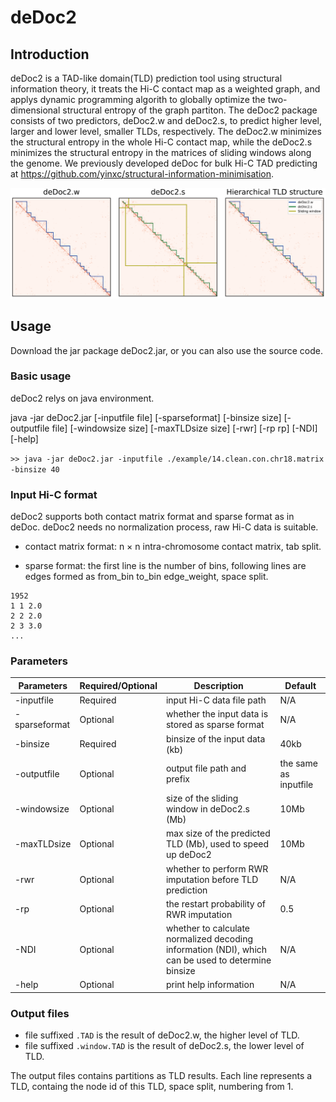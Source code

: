 # deDoc2
## Introduction
deDoc2 is a TAD-like domain(TLD) prediction tool using structural information theory, it treats the Hi-C contact map as a weighted graph, 
and applys dynamic programming algorith to globally optimize the two-dimensional structural entropy of the graph partiton. 
The deDoc2 package consists of two predictors, deDoc2.w and deDoc2.s, to predict higher level, larger and lower level, smaller TLDs, respectively. 
The deDoc2.w minimizes the structural entropy in the whole Hi-C contact map, while the deDoc2.s minimizes the structural entropy in the matrices of sliding windows along the genome. 
We previously developed deDoc for bulk Hi-C TAD predicting at https://github.com/yinxc/structural-information-minimisation.

![image](figures/Overview.png)

## Usage

Download the jar package deDoc2.jar, or you can also use the source code.

### Basic usage

deDoc2 relys on java environment.

java -jar deDoc2.jar [-inputfile file] [-sparseformat] [-binsize size] [-outputfile file] [-windowsize size] [-maxTLDsize size] 
[-rwr] [-rp rp] [-NDI] [-help]

`>> java -jar deDoc2.jar -inputfile ./example/14.clean.con.chr18.matrix -binsize 40`

### Input Hi-C format

deDoc2 supports both contact matrix format and sparse format as in deDoc. deDoc2 needs no normalization process, raw Hi-C data is suitable.

- contact matrix format: n × n intra-chromosome contact matrix, tab split.

- sparse format: the first line is the number of bins, following lines are edges formed as from_bin to_bin edge_weight, space split.
```
1952
1 1 2.0
2 2 2.0
2 3 3.0
...
```

### Parameters

|Parameters|Required/Optional|Description|Default|
|----------|-----------------|-----------|-------|
|-inputfile|Required|input Hi-C data file path|N/A|
|-sparseformat|Optional|whether the input data is stored as sparse format|N/A|
|-binsize|Required|binsize of the input data (kb)|40kb|
|-outputfile|Optional|output file path and prefix|the same as inputfile|
|-windowsize|Optional|size of the sliding window in deDoc2.s (Mb)|10Mb|
|-maxTLDsize|Optional|max size of the predicted TLD (Mb), used to speed up deDoc2|10Mb|
|-rwr|Optional|whether to perform RWR imputation before TLD prediction|N/A|
|-rp|Optional|the restart probability of RWR imputation|0.5|
|-NDI|Optional|whether to calculate normalized decoding information (NDI), which can be used to determine binsize|N/A|
|-help|Optional|print help information|N/A|


### Output files

- file suffixed `.TAD` is the result of deDoc2.w, the higher level of TLD.
- file suffixed `.window.TAD` is the result of deDoc2.s, the lower level of TLD.

The output files contains partitions as TLD results. Each line represents a TLD, containg the node id of this TLD, space split, numbering from 1.
